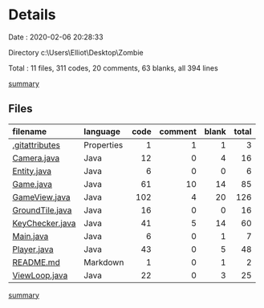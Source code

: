 # Details

Date : 2020-02-06 20:28:33

Directory c:\Users\Elliot\Desktop\Zombie

Total : 11 files,  311 codes, 20 comments, 63 blanks, all 394 lines

[summary](results.md)

## Files
| filename | language | code | comment | blank | total |
| :--- | :--- | ---: | ---: | ---: | ---: |
| [.gitattributes](file:///c%3A/Users/Elliot/Desktop/Zombie/.gitattributes) | Properties | 1 | 1 | 1 | 3 |
| [Camera.java](file:///c%3A/Users/Elliot/Desktop/Zombie/Camera.java) | Java | 12 | 0 | 4 | 16 |
| [Entity.java](file:///c%3A/Users/Elliot/Desktop/Zombie/Entity.java) | Java | 6 | 0 | 0 | 6 |
| [Game.java](file:///c%3A/Users/Elliot/Desktop/Zombie/Game.java) | Java | 61 | 10 | 14 | 85 |
| [GameView.java](file:///c%3A/Users/Elliot/Desktop/Zombie/GameView.java) | Java | 102 | 4 | 20 | 126 |
| [GroundTile.java](file:///c%3A/Users/Elliot/Desktop/Zombie/GroundTile.java) | Java | 16 | 0 | 0 | 16 |
| [KeyChecker.java](file:///c%3A/Users/Elliot/Desktop/Zombie/KeyChecker.java) | Java | 41 | 5 | 14 | 60 |
| [Main.java](file:///c%3A/Users/Elliot/Desktop/Zombie/Main.java) | Java | 6 | 0 | 1 | 7 |
| [Player.java](file:///c%3A/Users/Elliot/Desktop/Zombie/Player.java) | Java | 43 | 0 | 5 | 48 |
| [README.md](file:///c%3A/Users/Elliot/Desktop/Zombie/README.md) | Markdown | 1 | 0 | 1 | 2 |
| [ViewLoop.java](file:///c%3A/Users/Elliot/Desktop/Zombie/ViewLoop.java) | Java | 22 | 0 | 3 | 25 |

[summary](results.md)